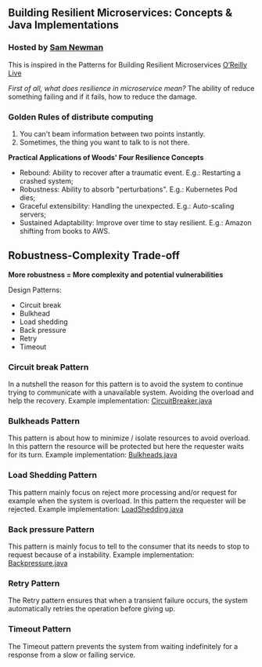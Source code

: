 ## Building Resilient Microservices: Concepts & Java Implementations
### Hosted by [Sam Newman](https://samnewman.io/)

This is inspired in the Patterns for Building Resilient Microservices [O’Reilly Live](https://learning.oreilly.com)

*First of all, what does resilience in microservice mean?*
The ability of reduce something failing and if it fails, how to reduce the damage. 

### Golden Rules of distribute computing

1. You can't beam information between two points instantly.
2. Sometimes, the thing you want to talk to is not there.

**Practical Applications of Woods' Four Resilience Concepts**

- Rebound: Ability to recover after a traumatic event. E.g.: Restarting a crashed system;
- Robustness: Ability to absorb "perturbations". E.g.: Kubernetes Pod dies;
- Graceful extensibility: Handling the unexpected. E.g.: Auto-scaling servers;
- Sustained Adaptability: Improve over time to stay resilient. E.g.: Amazon shifting from books to AWS.

## Robustness-Complexity Trade-off
**More robustness = More complexity and potential vulnerabilities**

Design Patterns:
- Circuit break 
- Bulkhead 
- Load shedding 
- Back pressure 
- Retry
- Timeout

### Circuit break Pattern

 In a nutshell the reason for this pattern is to avoid the system to continue trying to communicate with a unavailable system. Avoiding the overload and help the recovery.
Example implementation: [CircuitBreaker.java](src/main/java/com/example/resilience/CircuitBreaker.java)

### Bulkheads Pattern

This pattern is about how to minimize / isolate resources to avoid overload. In this pattern the resource will be protected but here the requester waits for its turn.
Example implementation: [Bulkheads.java](src/main/java/com/example/resilience/Bulkhead.java)

### Load Shedding Pattern

This pattern mainly focus on reject more processing and/or request for example when the system is overload. In this pattern the requester will be rejected.
Example implementation: [LoadShedding.java](src/main/java/com/example/resilience/LoadShedding.java)

### Back pressure Pattern

This pattern is mainly focus to tell to the consumer that its needs to stop to request because of a instability.
Example implementation: [Backpressure.java](src/main/java/com/example/resilience/Backpressure.java)

### Retry Pattern
The Retry pattern ensures that when a transient failure occurs, the system automatically retries the operation before giving up. 

### Timeout Pattern
The Timeout pattern prevents the system from waiting indefinitely for a response from a slow or failing service. 

